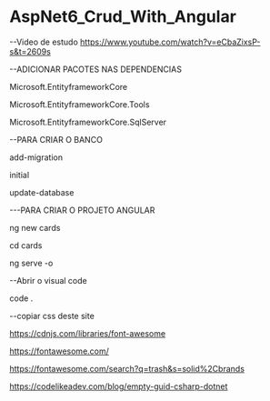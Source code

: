 # AspNet6_Crud_With_Angular




--Video de estudo
https://www.youtube.com/watch?v=eCbaZixsP-s&t=2609s


--ADICIONAR PACOTES NAS DEPENDENCIAS

Microsoft.EntityframeworkCore

Microsoft.EntityframeworkCore.Tools

Microsoft.EntityframeworkCore.SqlServer



--PARA CRIAR O BANCO

add-migration

initial

update-database




---PARA CRIAR O PROJETO ANGULAR

ng new cards

cd cards

ng serve -o




--Abrir o visual code

code .





--copiar css deste site

https://cdnjs.com/libraries/font-awesome

https://fontawesome.com/

https://fontawesome.com/search?q=trash&s=solid%2Cbrands

https://codelikeadev.com/blog/empty-guid-csharp-dotnet
